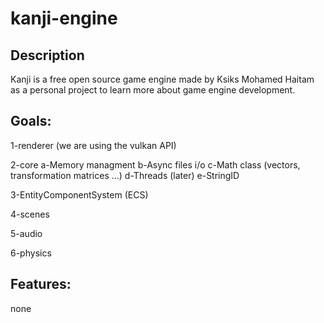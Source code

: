 # kanji-engine

 ## Description
 
 Kanji is a free open source game engine made by Ksiks Mohamed Haitam as a personal project to learn more about game engine development.

  ## Goals:

  1-renderer (we are using the vulkan API)

  2-core
      a-Memory managment
      b-Async files i/o
      c-Math class (vectors, transformation matrices ...)
      d-Threads (later)
      e-StringID

  3-EntityComponentSystem (ECS)

  4-scenes

  5-audio

  6-physics
      
  ## Features:
  none
